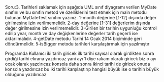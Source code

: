 Soru:3. Tarihleri saklamak için aşağıda UML sınıf diyagramı verilen MyDate sınıfını ve bu sınıfın metod
ve özelliklerini test etmek için main metodu bulunan MyDateTest sınıfını yazınız.
1-month değerine [1-12] dışında değer girilmesine izin verilmemelidir.
2-day değerine [1-31] değerlerim dışında değer girilmesine izin verilmemelidir.
3-Girilen bir tarihin uygunluğu kontrol edilip year, month ve day değişkenlerine değerler tarih
geçerli ise aktarılmalıdır.
4-getDate metodu Tarihi 14 Ocak 2014 biçiminde geri döndürmelidir.
5-isBigger metodu tarihleri karşılaştırmak için yazılmıştır




Programda Kullanıcı iki tarih giricek ilk tarihi sayısal olarak girdikten sonra girdiği tarihi ekrana yazdırıcaz yani ayı 1 diye rakam olarak giricek biz o ayı ocak olarak yazdırıcaz konsola daha sonra ikinci tarihi de giricek onuda konsola yazdırıcaz bu iki tarihi karşılaştırıp hangisi büyük ise o tarihin büyük olduğunu yazdırıcaz
